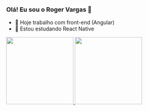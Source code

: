 ### Olá! Eu sou o Roger Vargas 👋

- 🔭 Hoje trabalho com front-end (Angular)
- 🌱 Estou estudando React Native

<div>
  <a href="https://github.com/rogervargass/rogervargass">
  <img height="180em" src="https://github-readme-stats.vercel.app/api?username=rogervargass&show_icons=true&theme=radical">
  <img height="180em" src="https://github-readme-stats.vercel.app/api/top-langs/?username=rogervargass&layout=compact&langs_count=16&theme=radical">
</div>

